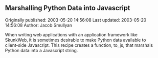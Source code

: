 ## Marshalling Python Data into Javascript 
Originally published: 2003-05-20 14:56:08 
Last updated: 2003-05-20 14:56:08 
Author: Jacob Smullyan 
 
When writing web applications with an application framework like SkunkWeb, it is sometimes desirable to make Python data available to client-side Javascript.  This recipe creates a function, to_js, that marshals Python data into a Javascript string.